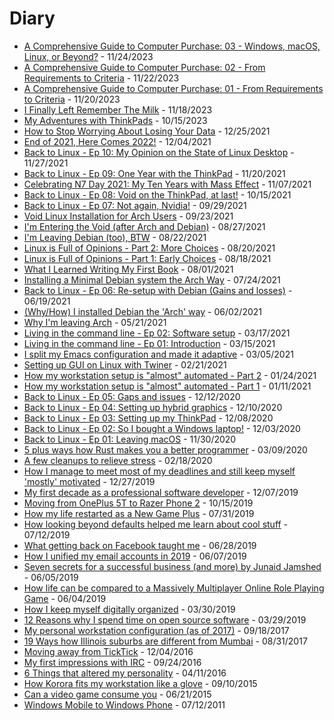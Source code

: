 # Diary

- [A Comprehensive Guide to Computer Purchase: 03 - Windows, macOS, Linux, or Beyond?](_page_20231124_\(VIDEO\)-A-Comprehensive-Guide-To-Computer-Purchase-\(03\)-Windows-macOS-Linux-or-Beyond) - 11/24/2023
- [A Comprehensive Guide to Computer Purchase: 02 - From Requirements to Criteria](_page_20231122_\(VIDEO\)-A-Comprehensive-Guide-To-Computer-Purchase-\(02\)-Desktop-Laptop-or-Else) - 11/22/2023
- [A Comprehensive Guide to Computer Purchase: 01 - From Requirements to Criteria](_page_20231120_\(VIDEO\)-A-Comprehensive-Guide-To-Computer-Purchase-\(01\)-From-Requirements-to-Criteria) - 11/20/2023
- [I Finally Left Remember The Milk](_page_20231118_\(VIDEO\)-I-Finally-Left-Remember-The-Milk) - 11/18/2023
- [My Adventures with ThinkPads](_page_20231015_\(VIDEO\)-My-Adventures-with-ThinkPads) - 10/15/2023
- [How to Stop Worrying About Losing Your Data](_page_20211225_\(VIDEO\)-How-to-Stop-Worrying-About-Losing-Your-Data) - 12/25/2021
- [End of 2021, Here Comes 2022!](_page_20211204_\(VIDEO\)-End-of-2021-Here-Comes-2022) - 12/04/2021
- [Back to Linux - Ep 10: My Opinion on the State of Linux Desktop](_page_20211127_\(VIDEO\)-Back-to-Linux-(Ep-10)-My-Opinion-on-the-State-of-Linux-Desktop) - 11/27/2021
- [Back to Linux - Ep 09: One Year with the ThinkPad](_page_20211120_\(VIDEO\)-Back-to-Linux-(Ep-09)-One-Year-with-the-ThinkPad) - 11/20/2021
- [Celebrating N7 Day 2021: My Ten Years with Mass Effect](_page_20211107_\(VIDEO\)-Celebrating-N7-Day-2021-(and-My-Ten-Years-with-Mass-Effect)) - 11/07/2021
- [Back to Linux - Ep 08: Void on the ThinkPad, at last!](_page_20211015_\(VIDEO\)-Back-to-Linux-(Ep-08)-Void-on-the-ThinkPad) - 10/15/2021
- [Back to Linux - Ep 07: Not again, Nvidia!](_page_20210929_\(VIDEO\)-Back-to-Linux-(Ep-07)-Not-again-Nvidia) - 09/29/2021
- [Void Linux Installation for Arch Users](_page_20210923_\(VIDEO\)-Void-Linux-Installation-for-Arch-users) - 09/23/2021
- [I'm Entering the Void (after Arch and Debian)](_page_20210827_\(VIDEO\)-Im-Entering-the-Void-after-Arch-and-Debian) - 08/27/2021
- [I'm Leaving Debian (too), BTW](_page_20210822_\(VIDEO\)-Im-Leaving-Debian-too-BTW) - 08/22/2021
- [Linux is Full of Opinions - Part 2: More Choices](_page_20210820_\(VIDEO\)-Linux-is-Full-of-Opinions-Part-2-More-Choices) - 08/20/2021
- [Linux is Full of Opinions - Part 1: Early Choices](_page_20210818_\(VIDEO\)-Linux-is-Full-of-Opinions-Part-1-Early-Choices) - 08/18/2021
- [What I Learned Writing My First Book](_page_20210801_\(VIDEO\)-What-I-Learned-Writing-My-First-Book) - 08/01/2021
- [Installing a Minimal Debian system the Arch Way](_page_20210724_\(VIDEO\)-Installing-a-Minimal-Debian-system-the-Arch-way) - 07/24/2021
- [Back to Linux - Ep 06: Re-setup with Debian (Gains and losses)](_page_20210619_\(VIDEO\)-Back-to-Linux-(Ep-06)-Re-setup-with-Debian-Gains-and-losses) - 06/19/2021
- [(Why/How) I installed Debian the 'Arch' way](_page_20210602_\(VIDEO\)-I-installed-Debian-the-Arch-way) - 06/02/2021
- [Why I'm leaving Arch](_page_20210521_\(VIDEO\)-Why-Im-leaving-Arch) - 05/21/2021
- [Living in the command line - Ep 02: Software setup](_page_20210317_\(VIDEO\)-Living-in-the-command-line-(Ep-02)-Software-setup) - 03/17/2021
- [Living in the command line - Ep 01: Introduction](_page_20210315_\(VIDEO\)-Living-in-the-command-line-(Ep-01)-Introduction) - 03/15/2021
- [I split my Emacs configuration and made it adaptive](_page_20210305_\(VIDEO\)-I-split-my-Emacs-configuration-and-made-it-adaptive) - 03/05/2021
- [Setting up GUI on Linux with Twiner](_page_20210221_\(VIDEO\)-Setting-up-GUI-on-Linux-with-Twiner) - 02/21/2021
- [How my workstation setup is "almost" automated - Part 2](_page_20210124_\(VIDEO\)-How-my-workstation-setup-is-almost-automated-Part-2) - 01/24/2021
- [How my workstation setup is "almost" automated - Part 1](_page_20210111_\(VIDEO\)-How-my-workstation-setup-is-almost-automated-Part-1) - 01/11/2021
- [Back to Linux - Ep 05: Gaps and issues](_page_20201212_\(VIDEO\)-Back-to-Linux-(Ep-05)-Gaps-and-issues) - 12/12/2020
- [Back to Linux - Ep 04: Setting up hybrid graphics](_page_20201210_\(VIDEO\)-Back-to-Linux-(Ep-04)-Setting-up-hybrid-graphics) - 12/10/2020
- [Back to Linux - Ep 03: Setting up my ThinkPad](_page_20201208_\(VIDEO\)-Back-to-Linux-(Ep-03)-Setting-up-my-ThinkPad) - 12/08/2020
- [Back to Linux - Ep 02: So I bought a Windows laptop!](_page_20201203_\(VIDEO\)-Back-to-Linux-(Ep-02)-I-bought-a-Windows-laptop) - 12/03/2020
- [Back to Linux - Ep 01: Leaving macOS](_page_20201130_\(VIDEO\)-Back-to-Linux-(Ep-01)-Leaving-macOS) - 11/30/2020
- [5 plus ways how Rust makes you a better programmer](_page_20200309_5-plus-ways-how-Rust-makes-you-a-better-programmer) - 03/09/2020
- [A few cleanups to relieve stress](_page_20200218_A-few-cleanups-to-relieve-stress) - 02/18/2020
- [How I manage to meet most of my deadlines and still keep myself 'mostly' motivated](_page_20191227_How-I-manage-to-meet-most-of-my-deadlines-and-still-keep-myself-mostly-motivated) - 12/27/2019
- [My first decade as a professional software developer](_page_20191207_My-first-decade-as-a-professional-software-developer) - 12/07/2019
- [Moving from OnePlus 5T to Razer Phone 2](_page_20191015_Moving-from-OnePlus-5T-to-Razer-Phone-2) - 10/15/2019
- [How my life restarted as a New Game Plus](_page_20190731_How-my-life-restarted-as-a-New-Game-Plus) - 07/31/2019
- [How looking beyond defaults helped me learn about cool stuff](_page_20190712_How-looking-beyond-defaults-helped-me-learn-about-cool-stuff) - 07/12/2019
- [What getting back on Facebook taught me](_page_20190628_What-getting-back-on-Facebook-taught-me) - 06/28/2019
- [How I unified my email accounts in 2019](_page_20190607_How-I-unified-my-email-accounts-in-2019) - 06/07/2019
- [Seven secrets for a successful business (and more) by Junaid Jamshed](_page_20190605_Seven-secrets-for-a-successful-business-(and-more)-by-Junaid-Jamshed) - 06/05/2019
- [How life can be compared to a Massively Multiplayer Online Role Playing Game](_page_20190604_How-life-can-be-compared-to-a-Massively-Multiplayer-Online-Role-Playing-Game) - 06/04/2019
- [How I keep myself digitally organized](_page_20190330_How-I-keep-myself-digitally-organized) - 03/30/2019
- [12 Reasons why I spend time on open source software](_page_20190329_12-Reasons-why-I-spend-time-on-open-source-software) - 03/29/2019
- [My personal workstation configuration (as of 2017)](_page_20170918_My-personal-workstation-configuration-(as-of-2017)) - 09/18/2017
- [19 Ways how Illinois suburbs are different from Mumbai](_page_20170831_19-Ways-how-Illinois-suburbs-are-different-from-Mumbai) - 08/31/2017
- [Moving away from TickTick](_page_20161204_Moving-away-from-TickTick) - 12/04/2016
- [My first impressions with IRC](_page_20160924_My-first-impressions-with-IRC) - 09/24/2016
- [6 Things that altered my personality](_page_20160411_6-Things-that-altered-my-personality) - 04/11/2016
- [How Korora fits my workstation like a glove](_page_20150910_How-Korora-fits-my-workstation-like-a-glove) - 09/10/2015
- [Can a video game consume you](_page_20150621_Can-a-video-game-consume-you) - 06/21/2015
- [Windows Mobile to Windows Phone](_page_20110712_Windows-Mobile-to-Windows-Phone) - 07/12/2011
